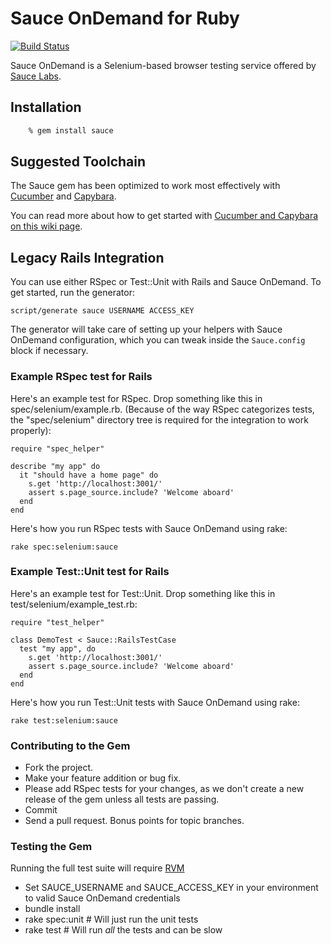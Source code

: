 # Sauce OnDemand for Ruby

[![Build Status](https://buildhive.cloudbees.com/job/saucelabs/job/sauce_ruby/badge/icon)](https://buildhive.cloudbees.com/job/saucelabs/job/sauce_ruby/)

Sauce OnDemand is a Selenium-based browser testing service offered by [Sauce
Labs](https://www.saucelabs.com).


## Installation

```bash
    % gem install sauce
```


## Suggested Toolchain


The Sauce gem has been optimized to work most effectively with
[Cucumber](https://www.cukes.info) and
[Capybara](http://jnicklas.github.com/capybara/).

You can read more about how to get started with [Cucumber and Capybara on this
wiki
page](https://github.com/saucelabs/sauce\_ruby/wiki/Cucumber-and-Capybara).



## Legacy Rails Integration

You can use either RSpec or Test::Unit with Rails and Sauce OnDemand.  To get started, run the generator:

`script/generate sauce USERNAME ACCESS_KEY`

The generator will take care of setting up your helpers with Sauce OnDemand
configuration, which you can tweak inside the `Sauce.config` block if necessary.

### Example RSpec test for Rails

Here's an example test for RSpec.  Drop something like this in spec/selenium/example.rb.  (Because of the way RSpec categorizes tests, the "spec/selenium" directory tree is required for the integration to work properly):

    require "spec_helper"

    describe "my app" do
      it "should have a home page" do
        s.get 'http://localhost:3001/'
        assert s.page_source.include? 'Welcome aboard'
      end
    end

Here's how you run RSpec tests with Sauce OnDemand using rake:

`rake spec:selenium:sauce`

### Example Test::Unit test for Rails

Here's an example test for Test::Unit.  Drop something like this in test/selenium/example\_test.rb:

    require "test_helper"

    class DemoTest < Sauce::RailsTestCase
      test "my app", do
        s.get 'http://localhost:3001/'
        assert s.page_source.include? 'Welcome aboard'
      end
    end

Here's how you run Test::Unit tests with Sauce OnDemand using rake:

`rake test:selenium:sauce`


### Contributing to the Gem

*  Fork the project.
*  Make your feature addition or bug fix.
*  Please add RSpec tests for your changes, as we don't create a new release of the gem unless all tests are passing.
*  Commit
*  Send a pull request. Bonus points for topic branches.


### Testing the Gem

Running the full test suite will require [RVM](http://rvm.beginrescueend.com)

* Set SAUCE_USERNAME and SAUCE_ACCESS_KEY in your environment to valid Sauce OnDemand credentials
* bundle install
* rake spec:unit # Will just run the unit tests
* rake test      # Will run *all* the tests and can be slow

